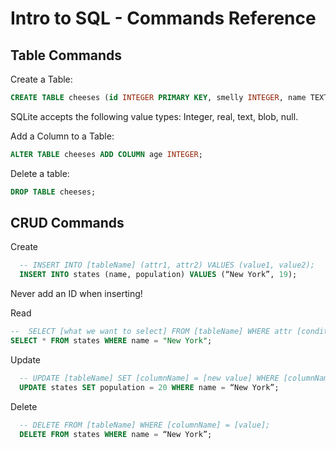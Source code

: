 # Intro to SQL - Commands Reference

## Table Commands

Create a Table:
```SQL
CREATE TABLE cheeses (id INTEGER PRIMARY KEY, smelly INTEGER, name TEXT);
```

SQLite accepts the following value types: Integer, real, text, blob, null.

Add a Column to a Table:
```SQL
ALTER TABLE cheeses ADD COLUMN age INTEGER;
```

Delete a table:

```SQL
DROP TABLE cheeses;
```

## CRUD Commands

Create
  ```SQL
    -- INSERT INTO [tableName] (attr1, attr2) VALUES (value1, value2);
    INSERT INTO states (name, population) VALUES (“New York”, 19);
  ```
Never add an ID when inserting!

Read
  ```SQL
  --  SELECT [what we want to select] FROM [tableName] WHERE attr [conditional] "attr_value";
  SELECT * FROM states WHERE name = "New York";
 ```
Update
```SQL
  -- UPDATE [tableName] SET [columnName] = [new value] WHERE [columnName] = [value];
  UPDATE states SET population = 20 WHERE name = “New York”;
```
Delete
```SQL
  -- DELETE FROM [tableName] WHERE [columnName] = [value];
  DELETE FROM states WHERE name = “New York”;
```
